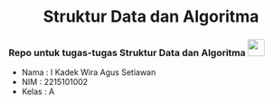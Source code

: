 <h1 align="center">Struktur Data dan Algoritma</h1>
<h3 align="left">Repo untuk tugas-tugas Struktur Data dan Algoritma <img src="https://camo.githubusercontent.com/49c7728e1004e855177c4b583baabe412d5563fbbdb38c65db78acd735950b70/68747470733a2f2f6769746875622e6769746875626173736574732e636f6d2f696d616765732f6d6f6e612d6c6f6164696e672d64696d6d65642e676966" width="30" height="30"></h3>

- Nama  : I Kadek Wira Agus Setiawan
- NIM   : 2215101002
- Kelas : A
